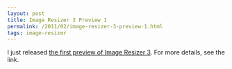 ```yaml
---
layout: post
title: Image Resizer 3 Preview 1
permalink: /2011/02/image-resizer-3-preview-1.html
tags: image-resizer
---
```


I just released [the first preview of Image Resizer 3][1]. For more details, see the link.


  [1]: http://imageresizer.codeplex.com/releases/view/61778
